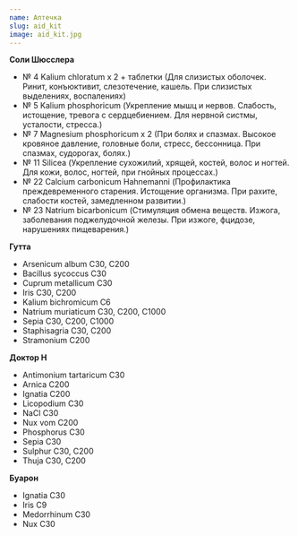```yaml
---
name: Аптечка
slug: aid_kit
image: aid_kit.jpg
---
```

**Соли Шюсслера**

- № 4 Kalium chloratum х 2 + таблетки (Для слизистых оболочек. Ринит, конъюктивит, слезотечение, кашель. При слизистых выделениях, воспалениях)
- № 5 Kalium phosphoricum (Укрепление мышц и нервов. Слабость, истощение, тревога с сердцебиением. Для нервной систмы, усталости, стресса.)
- № 7 Magnesium phosphoricum х 2 (При болях и спазмах. Высокое кровяное давление, головные боли, стресс, бессонница. При спазмах, судорогах, болях.)
- № 11 Silicea (Укрепление сухожилий, хрящей, костей, волос и ногтей. Для кожи, волос, ногтей, при гнойных процессах.)
- № 22 Calcium carbonicum Hahnemanni (Профилактика преждевременного старения. Истощение организма. При рахите, слабости костей, замедленном развитии.)
- № 23 Natrium bicarbonicum (Стимуляция обмена веществ. Изжога, заболевания поджелудочной железы. При изжоге, фцидозе, нарушениях пищеварения.)

**Гутта**

- Arsenicum album C30, C200
- Bacillus sycoccus C30
- Cuprum metallicum C30
- Iris C30, C200
- Kalium bichromicum C6
- Natrium muriaticum C30, C200, C1000
- Sepia C30, C200, C1000
- Staphisagria C30, C200
- Stramonium C200

**Доктор Н**

- Antimonium tartaricum C30
- Arnica C200
- Ignatia C200
- Licopodium C30
- NaCl C30
- Nux vom C200
- Phosphorus C30
- Sepia C30
- Sulphur C30, C200
- Thuja C30, C200

**Буарон**

- Ignatia C30
- Iris C9
- Medorrhinum C30
- Nux C30
